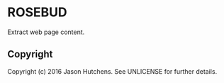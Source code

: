 ROSEBUD
=======

Extract web page content.

Copyright
---------

Copyright (c) 2016 Jason Hutchens. See UNLICENSE for further details.
